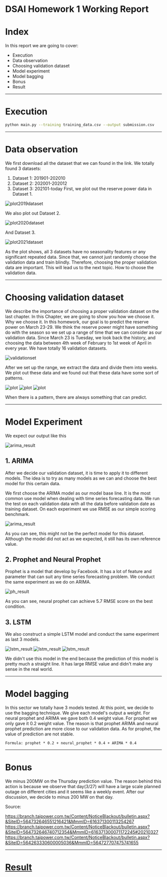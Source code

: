 # DSAI Homework 1 Working Report

# Index
In this report we are going to cover:
- Execution
-	Data observation
-	Choosing validation dataset
-	Model experiment
-	Model bagging
-	Bonus
- Result

---

# Execution
```sh
python main.py --training training_data.csv --output submission.csv
```

---

# Data observation
We first download all the dataset that we can found in the link.
We totally found 3 datasets:
1.	Dataset 1: 201901-202010
2.	Dataset 2: 202001-202012
3.	Dataset 3: 202101-today
First, we plot out the reserve power data in Dataset 1.

![plot2019dataset](./image/dataset/dataset_plot_2019.png)

We also plot out Dataset 2.

![plot2020dataset](./image/dataset/dataset_plot_2020.png)

And Dataset 3.

![plot2021dataset](./image/dataset/dataset_plot_2021.png)

As the plot shows, all 3 datasets have no seasonality features or any significant repeated data.
Since that, we cannot just randomly choose the validation data and train blindly. Therefore, choosing the proper validation data are important.
This will lead us to the next topic. How to choose the validation data.

---

# Choosing validation dataset
We describe the importance of choosing a proper validation dataset on the last chapter. In this Chapter, we are going to show you how we choose it. Why we choose it.
In this homework, our goal is to predict the reserve power on March 23-29. We think the reserve power might have something do with the season so we set up a range of time that we can consider as our validation data. Since March 23 is Tuesday, we look back the history, and choosing the data between 4th week of February to 1st week of April in every year. We have totally 16 validation datasets.

![validationset](./image/validation/validation_sets.PNG)

After we set up the range, we extract the data and divide them into weeks.
We plot out these data and we found out that these data have some sort of patterns.

![plot](./image/validation/2021_03_09.png)
![plot](./image/validation/2021_03_02.png)
![plot](./image/validation/2020_02_25.png)

When there is a pattern, there are always something that can predict.

---

# Model Experiment
We expect our output like this

![arima_result](./image/output.PNG)

## 1. ARIMA
After we decide our validation dataset, it is time to apply it to different models.
The idea is to try as many models as we can and choose the best model for this certain data.

We first choose the ARIMA model as our model base line. It is the most common use model when dealing with time series forecasting data. We run the test on each validation data with all the data before validation date as training dataset. On each experiment we use RMSE as our simple scoring benchmark.

![arima_result](./image/model/ARIMA_valid.PNG)

As you can see, this might not be the perfect model for this dataset.
Although the model did not act as we expected, it still has its own reference value.

## 2. Prophet and Neural Prophet
Prophet is a model that develop by Facebook. It has a lot of feature and parameter that can suit any time series forecasting problem.
We conduct the same experiment as we do on ARIMA.

![ph_result](./image/model/Prophet_and_Neural_Prophet_valid.PNG)

As you can see, neural prophet can achieve 5.7 RMSE score on the best condition.

## 3. LSTM
We also construct a simple LSTM model and conduct the same experiment as last 3 models.

![lstm_result](./image/model/LSTM_model.PNG)
![lstm_result](./image/model/LSTM_valid.PNG)
![lstm_result](./image/model/LSTM_value.PNG)

We didn't use this model in the end because the prediction of this model is pretty much a straight line. It has large RMSE value and didn't make any sense in the real world.

---

# Model bagging
In this sector we totally have 3 models tested. At this point, we decide to use the bagging technique. We give each model's output a weight. For neural prophet and ARIMA we gave both 0.4 weight value. For prophet we only gave it 0.2 weight value. The reason is that prophet ARIMA and neural prophet prediction are more close to our validation data. As for prophet, the value of prediction are not stable.
```
Formula: prophet * 0.2 + neural_prophet * 0.4 + ARIMA * 0.4
```
---

# Bonus
We minus 200MW on the Thursday prediction value. The reason behind this action is because we observe that day(3/27) will have a large scale planned outage on different cities and it seems like a weekly event.
After our discussion, we decide to minus 200 MW on that day.

Source:

https://branch.taipower.com.tw/Content/NoticeBlackout/bulletin.aspx?&SiteID=564732646551216421&MmmID=616371300113254267
https://branch.taipower.com.tw/Content/NoticeBlackout/bulletin.aspx?&SiteID=564732646740712354&MmmID=616371300071172245#20210327
https://branch.taipower.com.tw/Content/NoticeBlackout/bulletin.aspx?&SiteID=564263330600005036&MmmID=564727707475741655

---

# [Result](./code/submission.csv)
